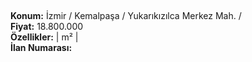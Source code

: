 ## 

**Konum:** İzmir / Kemalpaşa / Yukarıkızılca Merkez Mah. /  
**Fiyat:** 18.800.000  
**Özellikler:**  |  m² |   
**İlan Numarası:** 
